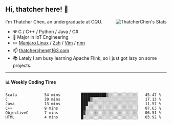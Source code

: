 ## Hi, thatcher here! :wave:

<img align="right" src="https://github-readme-stats.vercel.app/api?username=thatcherchen&title_color=333&text_color=777" alt="ThatcherChen's Stats" >

I'm Thatcher Chen, an undergraduate at CQU.

- :hammer_and_pick:  C / C++ / Python / Java / C# 
- :seedling:  Major in IoT Engineering
- :pencil2: [Manjaro Linux](https://github.com/manjaro) / [Zsh](https://github.com/zsh-users/zsh) / [Vim](https://github.com/vim/vim) / [nnn](https://github.com/jarun/nnn)
- :mailbox: thatcherchen@163.com
- :books: Lately I am busy learning Apache Flink, so I just got lazy on some projects.

---

#### :bar_chart: Weekly Coding Time

<!--START_SECTION:waka-->

```text
Scala            54 mins         ███████████▒░░░░░░░░░░░░░   45.47 %
C                20 mins         ████▒░░░░░░░░░░░░░░░░░░░░   17.13 %
Java             13 mins         ███░░░░░░░░░░░░░░░░░░░░░░   11.57 %
C++              9 mins          ██░░░░░░░░░░░░░░░░░░░░░░░   07.63 %
ObjectiveC       7 mins          █▓░░░░░░░░░░░░░░░░░░░░░░░   06.51 %
HTML             4 mins          █░░░░░░░░░░░░░░░░░░░░░░░░   03.92 %
```

<!--END_SECTION:waka-->
